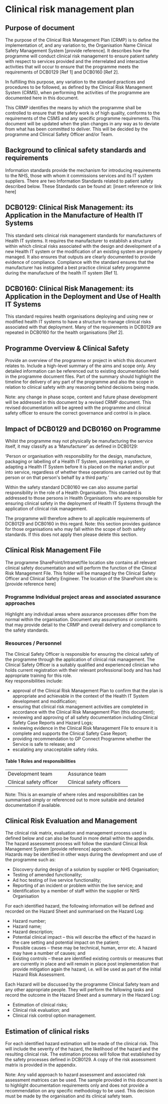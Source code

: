 # Clinical risk management plan

<!-- https://digital.nhs.uk/binaries/content/assets/website-assets/services/clinical-safety/nhs_digital_clinical_risk_management_plan_template-1.docx -->

## Purpose of document

The purpose of the Clinical Risk Management Plan (CRMP) is to define the implementation of, and any variation to, the Organisation Name Clinical Safety Management System [provide reference].  It describes how the programme will conduct clinical risk management to ensure patient safety with respect to services provided and the interrelated and interactive activities that will occur to ensure that the programme meets the requirements of DCB0129 [Ref 1] and DCB0160 [Ref 2].  

In fulfilling this purpose, any variation to the standard practices and procedures to be followed, as defined by the Clinical Risk Management System (CRMS), when performing the activities of the programme are documented here in this document.  

This CRMP identifies the means by which the programme shall be controlled to ensure that the safety work is of high quality, conforms to the requirements of the CSMS and any specific programme requirements.
This document will be updated when the plan changes in any way as to deviate from what has been committed to deliver. This will be decided by the programme and Clinical Safety Officer and/or Team.

## Background to clinical safety standards and requirements

Information standards provide the mechanism for introducing requirements to the NHS, those with whom it commissions services and its IT system suppliers.  There are two Information Standards related to patient safety described below.  These Standards can be found at:
[insert reference or link here]

## DCB0129: Clinical Risk Management: its Application in the Manufacture of Health IT Systems

This standard sets clinical risk management standards for manufacturers of Health IT systems.  It requires the manufacturer to establish a structure within which clinical risks associated with the design and development of a new Health IT system or the modification of an existing system are properly managed.  It also ensures that outputs are clearly documented to provide evidence of compliance.  Compliance with the standard ensures that the manufacturer has instigated a best practice clinical safety programme during the manufacture of the health IT system [Ref 1].

## DCB0160: Clinical Risk Management: its Application in the Deployment and Use of Health IT Systems

This standard requires health organisations deploying and using new or modified health IT systems to have a structure to manage clinical risks associated with that deployment.  Many of the requirements in DCB0129 are repeated in DCB0160 for the health organisations [Ref 2].

## Programme Overview & Clinical Safety

Provide an overview of the programme or project in which this document relates to. Include a high-level summary of the aims and scope only. Any detailed information can be referenced out to existing documentation held in the programme document files. Part of the summary should highlight the timeline for delivery of any part of the programme and also the scope in relation to clinical safety with any reasoning behind decisions being made.  

Note: any change in phase scope, content and future phase development will be addressed in this document by a revised CRMP document. This revised documentation will be agreed with the programme and clinical safety officer to ensure the correct governance and control is in place.  

## Impact of DCB0129 and DCB0160 on Programme

Whilst the programme may not physically be manufacturing the service itself, it may classify as a ‘Manufacturer’ as defined in DCB0129:  

‘Person or organisation with responsibility for the design, manufacture, packaging or labelling of a Health IT System, assembling a system, or adapting a Health IT System before it is placed on the market and/or put into service, regardless of whether these operations are carried out by that person or on that person's behalf by a third party.’  

Within the safety standard DCB0160 we can also assume partial responsibility in the role of a Health Organisation.  This standard is addressed to those persons in Health Organisations who are responsible for ensuring clinical safety in the deployment of Health IT Systems through the application of clinical risk management.  

The programme will therefore adhere to all applicable requirements of DCB0129 and DCB0160 in this regard.
Note: this section provides guidance for those organisations who may fall within the scope of both safety standards. If this does not apply then please delete this section.

## Clinical Risk Management File

The programme SharePoint/Intranet/file location site contains all relevant clinical safety documentation and will perform the function of the Clinical Risk Management File. This folder will be managed by the Clinical Safety Officer and Clinical Safety Engineer. The location of the SharePoint site is:
[provide reference here]  

### Programme Individual project areas and associated assurance approaches

Highlight any individual areas where assurance processes differ from the normal within the organisation. Document any assumptions or constraints that may provide detail to the CRMP and overall delivery and compliance to the safety standards.  

### Resources / Personnel

The Clinical Safety Officer is responsible for ensuring the clinical safety of the programme through the application of clinical risk management.  The Clinical Safety Officer is a suitably qualified and experienced clinician who holds current registration with their relevant professional body and has had appropriate training for this role.  
Key responsibilities include:

- approval of the Clinical Risk Management Plan to confirm that the plan is appropriate and achievable in the context of the Health IT System development and modification;
- ensuring that clinical risk management activities are completed in accordance with the Clinical Risk Management Plan (this document);
- reviewing and approving of all safety documentation including Clinical Safety Case Reports and Hazard Logs;
- reviewing evidence in the Clinical Risk Management File to ensure it is complete and supports the Clinical Safety Case Report;
- providing recommendation to GP Connect Programme whether the Service is safe to release; and
- escalating any unacceptable safety risks.

#### Table 1 Roles and responsibilities

| | | | |
| --- | --- | --- | --- |
| Development team | | Assurance team |
| Clinical safety officer | | Clinical safety officers | |

Note: This is an example of where roles and responsibilities can be summarised simply or referenced out to more suitable and detailed documentation if available.

## Clinical Risk Evaluation and Management

The clinical risk matrix, evaluation and management process used is defined below and can also be found in more detail within the appendix. The hazard assessment process will follow the standard Clinical Risk Management System [provide reference] approach.  
Hazards may be identified in other ways during the development and use of the programme such as:

- Discovery during design of a solution by supplier or NHS Organisation;
- Testing of amended functionality;
- Ad hoc testing of live service functionality;
- Reporting of an incident or problem within the live service; and
- Identification by a member of staff within the supplier or NHS Organisation

For each identified hazard, the following information will be defined and recorded on the Hazard Sheet and summarised on the Hazard Log:

- Hazard number;
- Hazard name;
- Hazard description;
- Potential clinical impact – this will describe the effect of the hazard in the care setting and potential impact on the patient;
- Possible causes – these may be technical, human, error etc.  A hazard may have a number of causes; and
- Existing controls – these are identified existing controls or measures that are currently in place and will remain in place post implementation that provide mitigation again the hazard, i.e. will be used as part of the initial Hazard Risk Assessment.

Each Hazard will be discussed by the programme Clinical Safety team and any other appropriate people.  They will perform the following tasks and record the outcome in the Hazard Sheet and a summary in the Hazard Log:

- Estimation of clinical risks;
- Clinical risk evaluation; and
- Clinical risk control option management.

## Estimation of clinical risks

For each identified hazard estimation will be made of the clinical risk. This will include the severity of the hazard, the likelihood of the hazard and the resulting clinical risk. The estimation process will follow that established by the safety processes defined in DCB0129. A copy of the risk assessment matrix is provided in the appendix.  

Note: Any valid approach to hazard assessment and associated risk assessment matrices can be used. The sample provided in this document is to highlight documentation requirements only and does not provide a recommendation on any specific methodology to be used. This decision must be made by the organisation and its clinical safety team.
